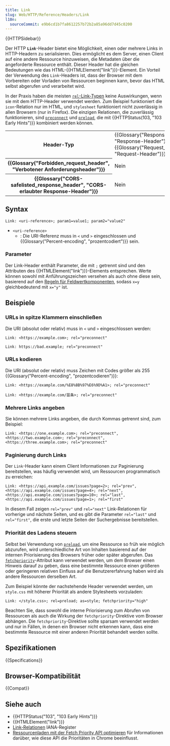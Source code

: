 ```yaml
---
title: Link
slug: Web/HTTP/Reference/Headers/Link
l10n:
  sourceCommit: e9b6cd1b7fa8612257b72b2a85a96dd7d45c0200
---
```


{{HTTPSidebar}}

Der HTTP **`Link`**-Header bietet eine Möglichkeit, einen oder mehrere Links in HTTP-Headern zu serialisieren. Dies ermöglicht es dem Server, einen Client auf eine andere Ressource hinzuweisen, die Metadaten über die angeforderte Ressource enthält. Dieser Header hat die gleichen Bedeutungen wie das HTML-{{HTMLElement("link")}}-Element. Ein Vorteil der Verwendung des `Link`-Headers ist, dass der Browser mit dem Vorbereiten oder Vorladen von Ressourcen beginnen kann, bevor das HTML selbst abgerufen und verarbeitet wird.

In der Praxis haben die meisten [`rel`-Link-Typen](/de/docs/Web/HTML/Reference/Attributes/rel) keine Auswirkungen, wenn sie mit dem HTTP-Header verwendet werden. Zum Beispiel funktioniert die `icon`-Relation nur im HTML, und `stylesheet` funktioniert nicht zuverlässig in allen Browsern (nur in Firefox). Die einzigen Relationen, die zuverlässig funktionieren, sind [`preconnect`](/de/docs/Web/HTML/Reference/Attributes/rel/preconnect) und [`preload`](/de/docs/Web/HTML/Reference/Attributes/rel/preload), die mit {{HTTPStatus(103, "103 Early Hints")}} kombiniert werden können.

<table class="properties">
  <tbody>
    <tr>
      <th scope="row">Header-Typ</th>
      <td>
        {{Glossary("Response_header", "Response-Header")}}, {{Glossary("Request_header", "Request-Header")}}
      </td>
    </tr>
    <tr>
      <th scope="row">{{Glossary("Forbidden_request_header", "Verbotener Anforderungsheader")}}</th>
      <td>Nein</td>
    </tr>
    <tr>
      <th scope="row">
        {{Glossary("CORS-safelisted_response_header", "CORS-erlaubter Response-Header")}}
      </th>
      <td>Nein</td>
    </tr>
  </tbody>
</table>

## Syntax

```http
Link: <uri-reference>; param1=value1; param2="value2"
```

- `<uri-reference>`
  - : Die URI-Referenz muss in `<` und `>` eingeschlossen und {{Glossary("Percent-encoding", "prozentcodiert")}} sein.

### Parameter

Der Link-Header enthält Parameter, die mit `;` getrennt sind und den Attributen des {{HTMLElement("link")}}-Elements entsprechen. Werte können sowohl mit Anführungszeichen versehen als auch ohne diese sein, basierend auf den [Regeln für Feldwertkomponenten](https://www.rfc-editor.org/rfc/rfc7230.html#section-3.2.6), sodass `x=y` gleichbedeutend mit `x="y"` ist.

## Beispiele

### URLs in spitze Klammern einschließen

Die URI (absolut oder relativ) muss in `<` und `>` eingeschlossen werden:

```http example-good
Link: <https://example.com>; rel="preconnect"
```

```http example-bad
Link: https://bad.example; rel="preconnect"
```

### URLs kodieren

Die URI (absolut oder relativ) muss Zeichen mit Codes größer als 255 {{Glossary("Percent-encoding", "prozentcodieren")}}:

```http example-good
Link: <https://example.com/%E8%8B%97%E6%9D%A1>; rel="preconnect"
```

```http example-bad
Link: <https://example.com/苗条>; rel="preconnect"
```

### Mehrere Links angeben

Sie können mehrere Links angeben, die durch Kommas getrennt sind, zum Beispiel:

```http
Link: <https://one.example.com>; rel="preconnect", <https://two.example.com>; rel="preconnect", <https://three.example.com>; rel="preconnect"
```

### Paginierung durch Links

Der `Link`-Header kann einem Client Informationen zur Paginierung bereitstellen, was häufig verwendet wird, um Ressourcen programmatisch zu erreichen:

```http
Link: <https://api.example.com/issues?page=2>; rel="prev", <https://api.example.com/issues?page=4>; rel="next", <https://api.example.com/issues?page=10>; rel="last", <https://api.example.com/issues?page=1>; rel="first"
```

In diesem Fall zeigen `rel="prev"` und `rel="next"` Link-Relationen für vorherige und nächste Seiten, und es gibt die Parameter `rel="last"` und `rel="first"`, die erste und letzte Seiten der Suchergebnisse bereitstellen.

### Priorität des Ladens steuern

Selbst bei Verwendung von [`preload`](/de/docs/Web/HTML/Reference/Attributes/rel/preload), um eine Ressource so früh wie möglich abzurufen, wird unterschiedliche Art von Inhalten basierend auf der internen Priorisierung des Browsers früher oder später abgerufen. Das [`fetchpriority`](/de/docs/Web/HTML/Reference/Elements/link#fetchpriority)-Attribut kann verwendet werden, um dem Browser einen Hinweis darauf zu geben, dass eine bestimmte Ressource einen größeren oder geringeren relativen Einfluss auf die Benutzererfahrung haben wird als andere Ressourcen derselben Art.

Zum Beispiel könnte der nachstehende Header verwendet werden, um `style.css` mit höherer Priorität als andere Stylesheets vorzuladen:

```http
Link: </style.css>; rel=preload; as=style; fetchpriority="high"
```

Beachten Sie, dass sowohl die interne Priorisierung zum Abrufen von Ressourcen als auch die Wirkung der `fetchpriority`-Direktive vom Browser abhängen. Die `fetchpriority`-Direktive sollte sparsam verwendet werden und nur in Fällen, in denen ein Browser nicht erkennen kann, dass eine bestimmte Ressource mit einer anderen Priorität behandelt werden sollte.

## Spezifikationen

{{Specifications}}

## Browser-Kompatibilität

{{Compat}}

## Siehe auch

- {{HTTPStatus("103", "103 Early Hints")}}
- {{HTMLElement("link")}}
- [Link-Relationen](https://www.iana.org/assignments/link-relations/link-relations.xhtml) IANA-Register
- [Ressourcenladen mit der Fetch Priority API optimieren](https://web.dev/articles/fetch-priority?hl=en#browser_priority_and_fetchpriority) für Informationen darüber, wie diese API die Prioritäten in Chrome beeinflusst.
